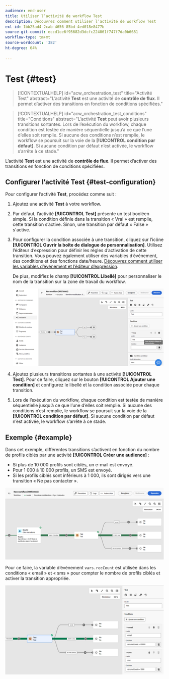 ```yaml
---
audience: end-user
title: Utiliser l’activité de workflow Test
description: Découvrez comment utiliser l’activité de workflow Test
exl-id: 1bb25ad4-2cab-4656-85bd-4ed018e8477b
source-git-commit: eccd1ce6f95682d3dcfc224061f747f7da0b6681
workflow-type: tm+mt
source-wordcount: '382'
ht-degree: 64%

---
```



# Test {#test}

>[!CONTEXTUALHELP]
>id="acw_orchestration_test"
>title="Activité Test"
>abstract="L’activité **Test** est une activité de **contrôle de flux**. Il permet d’activer des transitions en fonction de conditions spécifiées."

>[!CONTEXTUALHELP]
>id="acw_orchestration_test_conditions"
>title="Conditions"
>abstract="L’activité **Test** peut avoir plusieurs transitions sortantes. Lors de l’exécution du workflow, chaque condition est testée de manière séquentielle jusqu’à ce que l’une d’elles soit remplie. Si aucune des conditions n’est remplie, le workflow se poursuit sur la voie de la **[!UICONTROL condition par défaut]**. Si aucune condition par défaut n’est activée, le workflow s’arrête à ce stade."

L’activité **Test** est une activité de **contrôle de flux**. Il permet d’activer des transitions en fonction de conditions spécifiées.

## Configurer l’activité Test {#test-configuration}

Pour configurer l’activité **Test**, procédez comme suit :

1. Ajoutez une activité **Test** à votre workflow.

1. Par défaut, l’activité **[!UICONTROL Test]** présente un test booléen simple. Si la condition définie dans la transition « Vrai » est remplie, cette transition s’active. Sinon, une transition par défaut « False » s&#39;active.

1. Pour configurer la condition associée à une transition, cliquez sur l’icône **[!UICONTROL Ouvrir la boîte de dialogue de personnalisation]**. Utilisez l’éditeur d’expression pour définir les règles d’activation de cette transition. Vous pouvez également utiliser des variables d’événement, des conditions et des fonctions date/heure. [Découvrez comment utiliser les variables d’événement et l’éditeur d’expression](../event-variables.md).

   De plus, modifiez le champ **[!UICONTROL Libellé]** pour personnaliser le nom de la transition sur la zone de travail du workflow.

   ![Configuration par défaut de l’activité Test](../assets/workflow-test-default.png)

1. Ajoutez plusieurs transitions sortantes à une activité **[!UICONTROL Test]**. Pour ce faire, cliquez sur le bouton **[!UICONTROL Ajouter une condition]** et configurez le libellé et la condition associée pour chaque transition.

1. Lors de l’exécution du workflow, chaque condition est testée de manière séquentielle jusqu’à ce que l’une d’elles soit remplie. Si aucune des conditions n’est remplie, le workflow se poursuit sur la voie de la **[!UICONTROL condition par défaut]**. Si aucune condition par défaut n’est activée, le workflow s’arrête à ce stade.

## Exemple {#example}

Dans cet exemple, différentes transitions s’activent en fonction du nombre de profils ciblés par une activité **[!UICONTROL Créer une audience]** :
* Si plus de 10 000 profils sont ciblés, un e-mail est envoyé.
* Pour 1 000 à 10 000 profils, un SMS est envoyé.
* Si les profils ciblés sont inférieurs à 1 000, ils sont dirigés vers une transition « Ne pas contacter ».

![Exemple de transitions d’activité Test](../assets/workflow-test-example.png)

Pour ce faire, la variable d’événement `vars.recCount` est utilisée dans les conditions « email » et « sms » pour compter le nombre de profils ciblés et activer la transition appropriée.

![Exemple de configuration d’une activité de test](../assets/workflow-test-example-config.png)
